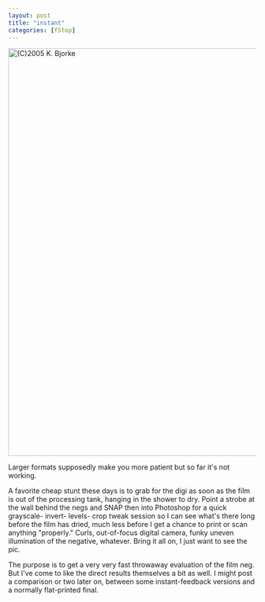 ```yaml
---
layout: post
title: "instant"
categories: [fStop]
---
```

<img src="/pix2005/unopen.jpg" width=807 height=827 border=0 title="(C)2005 K. Bjorke">

Larger formats supposedly make you more patient but so far it's not working. 

A favorite cheap stunt these days is to grab for the digi as soon as the film is out of the processing tank, hanging in the shower to dry. Point a strobe at the wall behind the negs and SNAP then into Photoshop for a quick grayscale- invert- levels- crop tweak session so I can see what's there long before the film has dried, much less before I get a chance to print or scan anything "properly." Curls, out-of-focus digital camera, funky uneven illumination of the negative, whatever. Bring it all on, I just want to see the pic.

The purpose is to get a very very fast throwaway evaluation of the film neg. But I've come to like the direct results themselves a bit as well. I might post a comparison or two later on, between some instant-feedback versions and a normally flat-printed final.
